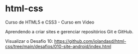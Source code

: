 # html-css
 Curso de HTML5 e CSS3 - Curso em Video

Aprendendo a criar sites e gerenciar repositórios Git e GitHub.

Visualizar o Desafio 10: https://github.com/iolandasd/html-css/tree/main/desafios/010-site-android/index.html